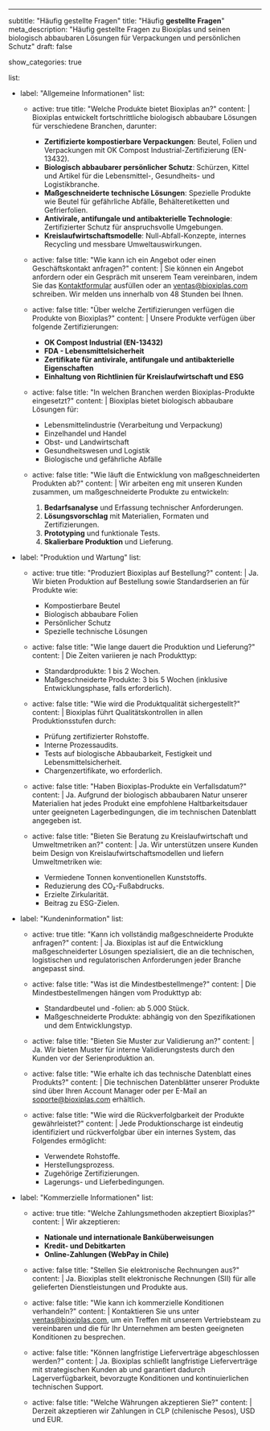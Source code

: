 ---

subtitle: "Häufig gestellte Fragen"
title: "Häufig **gestellte Fragen**"
meta_description: "Häufig gestellte Fragen zu Bioxiplas und seinen biologisch abbaubaren Lösungen für Verpackungen und persönlichen Schutz"
draft: false

show_categories: true

list:

- label: "Allgemeine Informationen"
  list:
  - active: true
    title: "Welche Produkte bietet Bioxiplas an?"
    content: |
    Bioxiplas entwickelt fortschrittliche biologisch abbaubare Lösungen für verschiedene Branchen, darunter:

    - **Zertifizierte kompostierbare Verpackungen**: Beutel, Folien und Verpackungen mit OK Compost Industrial-Zertifizierung (EN-13432).
    - **Biologisch abbaubarer persönlicher Schutz**: Schürzen, Kittel und Artikel für die Lebensmittel-, Gesundheits- und Logistikbranche.
    - **Maßgeschneiderte technische Lösungen**: Spezielle Produkte wie Beutel für gefährliche Abfälle, Behälteretiketten und Gefrierfolien.
    - **Antivirale, antifungale und antibakterielle Technologie**: Zertifizierter Schutz für anspruchsvolle Umgebungen.
    - **Kreislaufwirtschaftsmodelle**: Null-Abfall-Konzepte, internes Recycling und messbare Umweltauswirkungen.

  - active: false
    title: "Wie kann ich ein Angebot oder einen Geschäftskontakt anfragen?"
    content: |
    Sie können ein Angebot anfordern oder ein Gespräch mit unserem Team vereinbaren, indem Sie das [Kontaktformular](#) ausfüllen oder an [ventas@bioxiplas.com](#) schreiben. Wir melden uns innerhalb von 48 Stunden bei Ihnen.
  - active: false
    title: "Über welche Zertifizierungen verfügen die Produkte von Bioxiplas?"
    content: |
    Unsere Produkte verfügen über folgende Zertifizierungen:

    - **OK Compost Industrial (EN-13432)**
    - **FDA - Lebensmittelsicherheit**
    - **Zertifikate für antivirale, antifungale und antibakterielle Eigenschaften**
    - **Einhaltung von Richtlinien für Kreislaufwirtschaft und ESG**

  - active: false
    title: "In welchen Branchen werden Bioxiplas-Produkte eingesetzt?"
    content: |
    Bioxiplas bietet biologisch abbaubare Lösungen für:

    - Lebensmittelindustrie (Verarbeitung und Verpackung)
    - Einzelhandel und Handel
    - Obst- und Landwirtschaft
    - Gesundheitswesen und Logistik
    - Biologische und gefährliche Abfälle

  - active: false
    title: "Wie läuft die Entwicklung von maßgeschneiderten Produkten ab?"
    content: |
    Wir arbeiten eng mit unseren Kunden zusammen, um maßgeschneiderte Produkte zu entwickeln:

    1. **Bedarfsanalyse** und Erfassung technischer Anforderungen.
    2. **Lösungsvorschlag** mit Materialien, Formaten und Zertifizierungen.
    3. **Prototyping** und funktionale Tests.
    4. **Skalierbare Produktion** und Lieferung.

- label: "Produktion und Wartung"
  list:
  - active: true
    title: "Produziert Bioxiplas auf Bestellung?"
    content: |
    Ja. Wir bieten Produktion auf Bestellung sowie Standardserien an für Produkte wie:

    - Kompostierbare Beutel
    - Biologisch abbaubare Folien
    - Persönlicher Schutz
    - Spezielle technische Lösungen

  - active: false
    title: "Wie lange dauert die Produktion und Lieferung?"
    content: |
    Die Zeiten variieren je nach Produkttyp:

    - Standardprodukte: 1 bis 2 Wochen.
    - Maßgeschneiderte Produkte: 3 bis 5 Wochen (inklusive Entwicklungsphase, falls erforderlich).

  - active: false
    title: "Wie wird die Produktqualität sichergestellt?"
    content: |
    Bioxiplas führt Qualitätskontrollen in allen Produktionsstufen durch:

    - Prüfung zertifizierter Rohstoffe.
    - Interne Prozessaudits.
    - Tests auf biologische Abbaubarkeit, Festigkeit und Lebensmittelsicherheit.
    - Chargenzertifikate, wo erforderlich.

  - active: false
    title: "Haben Bioxiplas-Produkte ein Verfallsdatum?"
    content: |
    Ja. Aufgrund der biologisch abbaubaren Natur unserer Materialien hat jedes Produkt eine empfohlene Haltbarkeitsdauer unter geeigneten Lagerbedingungen, die im technischen Datenblatt angegeben ist.
  - active: false
    title: "Bieten Sie Beratung zu Kreislaufwirtschaft und Umweltmetriken an?"
    content: |
    Ja. Wir unterstützen unsere Kunden beim Design von Kreislaufwirtschaftsmodellen und liefern Umweltmetriken wie:

    - Vermiedene Tonnen konventionellen Kunststoffs.
    - Reduzierung des CO₂-Fußabdrucks.
    - Erzielte Zirkularität.
    - Beitrag zu ESG-Zielen.

- label: "Kundeninformation"
  list:
  - active: true
    title: "Kann ich vollständig maßgeschneiderte Produkte anfragen?"
    content: |
    Ja. Bioxiplas ist auf die Entwicklung maßgeschneiderter Lösungen spezialisiert, die an die technischen, logistischen und regulatorischen Anforderungen jeder Branche angepasst sind.
  - active: false
    title: "Was ist die Mindestbestellmenge?"
    content: |
    Die Mindestbestellmengen hängen vom Produkttyp ab:

    - Standardbeutel und -folien: ab 5.000 Stück.
    - Maßgeschneiderte Produkte: abhängig von den Spezifikationen und dem Entwicklungstyp.

  - active: false
    title: "Bieten Sie Muster zur Validierung an?"
    content: |
    Ja. Wir bieten Muster für interne Validierungstests durch den Kunden vor der Serienproduktion an.
  - active: false
    title: "Wie erhalte ich das technische Datenblatt eines Produkts?"
    content: |
    Die technischen Datenblätter unserer Produkte sind über Ihren Account Manager oder per E-Mail an [soporte@bioxiplas.com](#) erhältlich.
  - active: false
    title: "Wie wird die Rückverfolgbarkeit der Produkte gewährleistet?"
    content: |
    Jede Produktionscharge ist eindeutig identifiziert und rückverfolgbar über ein internes System, das Folgendes ermöglicht:
    - Verwendete Rohstoffe.
    - Herstellungsprozess.
    - Zugehörige Zertifizierungen.
    - Lagerungs- und Lieferbedingungen.

- label: "Kommerzielle Informationen"
  list:
  - active: true
    title: "Welche Zahlungsmethoden akzeptiert Bioxiplas?"
    content: |
    Wir akzeptieren:
    - **Nationale und internationale Banküberweisungen**
    - **Kredit- und Debitkarten**
    - **Online-Zahlungen (WebPay in Chile)**

  - active: false
    title: "Stellen Sie elektronische Rechnungen aus?"
    content: |
    Ja. Bioxiplas stellt elektronische Rechnungen (SII) für alle gelieferten Dienstleistungen und Produkte aus.
  - active: false
    title: "Wie kann ich kommerzielle Konditionen verhandeln?"
    content: |
    Kontaktieren Sie uns unter [ventas@bioxiplas.com](#), um ein Treffen mit unserem Vertriebsteam zu vereinbaren und die für Ihr Unternehmen am besten geeigneten Konditionen zu besprechen.
  - active: false
    title: "Können langfristige Lieferverträge abgeschlossen werden?"
    content: |
    Ja. Bioxiplas schließt langfristige Lieferverträge mit strategischen Kunden ab und garantiert dadurch Lagerverfügbarkeit, bevorzugte Konditionen und kontinuierlichen technischen Support.
  - active: false
    title: "Welche Währungen akzeptieren Sie?"
    content: |
    Derzeit akzeptieren wir Zahlungen in CLP (chilenische Pesos), USD und EUR.
